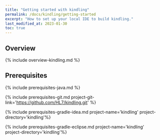 ```yaml
---
title: "Getting started with kindling"
permalink: /docs/kindling/getting-started
excerpt: "How to set up your local IDE to build kindling."
last_modified_at: 2023-01-30
toc: true
---
```


## Overview

{% include overview-kindling.md %}

## Prerequisites

{% include prerequisites-java.md %}

{% include prerequisites-git.md project-git-link='https://github.com/HL7/kindling.git' %}

{% include prerequisites-gradle-idea.md project-name='kindling' project-directory='kindling'%}

{% include prerequisites-gradle-eclipse.md project-name='kindling' project-directory='kindling'%}